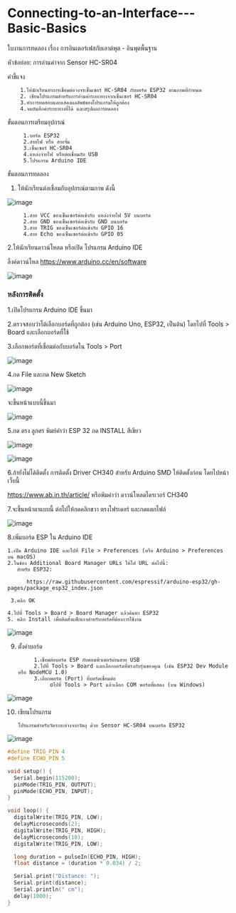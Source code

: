 # Connecting-to-an-Interface---Basic-Basics
ใบงานการทดลอง  เรื่อง การอินเตอร์เฟสกับเอาต์พุต -  อินพุตพื้นฐาน

หัวข้อย่อย: การอ่านค่าจาก Sensor HC-SR04 

คำชี้แจง

        1.ให้นักเรียนทำการเชื่อมต่อวงจรเซ็นเซอร์ HC-SR04 กับบอร์ด ESP32 ตามภาพที่กำหนด
        2. เขียนโปรแกรมสำหรับการอ่านค่าระยะทางจากเซ็นเซอร์ HC-SR04
        3.ทำการทดสอบและแสดงผลลัพธ์ของโปรแกรมให้ถูกต้อง
        4.จดบันทึกค่าระยะทางที่ได้ และสรุปผลการทดลอง
        
ขั้นตอนการเตรียมอุปกรณ์

         1.บอร์ด ESP32 
         2.สายไฟ หรือ สายจั้ม
         3.เซ็นเซอร์ HC-SR04
         4.แหล่งจ่ายไฟ หรือต่อเชื่อมกับ USB
         5.โปรแกรม Arduino IDE
         
ขั้นตอนการทดลอง

1.	ให้นักเรียนต่อเชื่อมกับอุปกรณ์ตามภาพ ดังนี้


![image](https://github.com/user-attachments/assets/332bffac-0215-447c-a34f-54e6b264faf9)


         1.สาย VCC ของเซ็นเซอร์ต่อเข้ากับ แหล่งจ่ายไฟ 5V บนบอร์ด     
         2.สาย GND ของเซ็นเซอร์ต่อเข้ากับ GND บนบอร์ด
         3.สาย TRIG ของเซ็นเซอร์ต่อเข้ากับ GPIO 16                           
         4.สาย Echo ของเซ็นเซอร์ต่อเข้ากับ GPIO 05                             


2.ให้นักเรียนดาวน์โหลด หรือเปิด โปรแกรม  Arduino IDE

   ลิ้งค์ดาวน์โหล  https://www.arduino.cc/en/software


![image](https://github.com/user-attachments/assets/c777cbb3-3680-4bf5-837e-a6f647c02110)



### หลังการติดตั้ง

1.เปิดโปรแกรม Arduino IDE ขึ้นมา

2.ตรวจสอบว่าได้เลือกบอร์ดที่ถูกต้อง (เช่น Arduino Uno, ESP32, เป็นต้น) โดยไปที่ Tools > Board และเลือกบอร์ดที่ใช้

3.เลือกพอร์ตที่เชื่อมต่อกับบอร์ดใน Tools > Port

![image](https://github.com/user-attachments/assets/67a91061-51a7-400c-b2d0-c8f6ab3aee91)


4.กด File และกด  New Sketch

![image](https://github.com/user-attachments/assets/3c0017c7-c022-455e-8f35-9d7d233d1d89)

จะขึ้นหน้าแบบนี้ขึ้นมา

![image](https://github.com/user-attachments/assets/63caad41-9af6-46fa-bcff-43f39b8ccf3e)


5.กด ตรง ลูกศร พิมย์คำว่า ESP 32 กด INSTALL สีเขียว

![image](https://github.com/user-attachments/assets/bf53c575-6024-4100-a3d2-49bb7d94bb05)

![image](https://github.com/user-attachments/assets/3c76241e-0ed2-4b9d-8839-f806955f7a75)

6.ถ้ายังไม่ได้ติดตั้ง  การติดตั้ง Driver CH340 สำหรับ Arduino SMD ให้ติดตั้งก่อน โดยไปหน้าเว็บนี้

https://www.ab.in.th/article/   หรือพิมคำว่า  ดาวน์โหลดไดรเวอร์ CH340

7.จะขึ้นหน้าตาแบบนี้ ต่อไปให้กดคลิกขวา ตรงโฟรเดอร์ และกดแตกไฟล์

![image](https://github.com/user-attachments/assets/5af456a6-6538-4b02-b1aa-e9955907d7fe)

8.เพิ่มบอร์ด ESP ใน Arduino IDE

    1.เปิด Arduino IDE และไปที่ File > Preferences (หรือ Arduino > Preferences บน macOS)
    2.ในช่อง Additional Board Manager URLs ให้ใส่ URL ต่อไปนี้:
       สำหรับ ESP32:

          https://raw.githubusercontent.com/espressif/arduino-esp32/gh-pages/package_esp32_index.json
          
     3.คลิก OK

    4.ไปที่ Tools > Board > Board Manager แล้วค้นหา ESP32 
    5. คลิก Install เพื่อติดตั้งแพ็กเกจสำหรับบอร์ดที่ต้องการใช้งาน

![image](https://github.com/user-attachments/assets/5866c15e-d57b-4250-bdd7-65a2f397c391)


9. ตั้งค่าบอร์ด

            1.เชื่อมต่อบอร์ด ESP กับคอมพิวเตอร์ผ่านสาย USB
            2.ไปที่ Tools > Board และเลือกบอร์ดที่ตรงกับรุ่นของคุณ (เช่น ESP32 Dev Module หรือ NodeMCU 1.0)
            3.เลือกพอร์ต (Port) ที่บอร์ดเชื่อมต่อ
                 oไปที่ Tools > Port แล้วเลือก COM พอร์ตที่แสดง (บน Windows)

![image](https://github.com/user-attachments/assets/16ca734d-db2e-4053-b0af-cccca79df540)


10. เขียนโปรแกรม
    
        โปรแกรมสำหรับวัดระยะห่างจากวัตถุ ด้วย Sensor HC-SR04 บนบอร์ด ESP32

![image](https://github.com/user-attachments/assets/88d97761-b334-4767-95a3-f81198e4f1d4)

``` cpp
#define TRIG_PIN 4
#define ECHO_PIN 5

void setup() {
  Serial.begin(115200);
  pinMode(TRIG_PIN, OUTPUT);
  pinMode(ECHO_PIN, INPUT);
}

void loop() {
  digitalWrite(TRIG_PIN, LOW);
  delayMicroseconds(2);
  digitalWrite(TRIG_PIN, HIGH);
  delayMicroseconds(10);
  digitalWrite(TRIG_PIN, LOW);

  long duration = pulseIn(ECHO_PIN, HIGH);
  float distance = (duration * 0.034) / 2;

  Serial.print("Distance: ");
  Serial.print(distance);
  Serial.println(" cm");
  delay(1000);
}
``` 






































